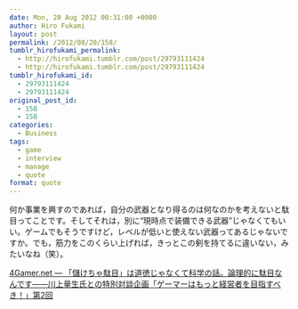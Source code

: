```yaml
---
date: Mon, 20 Aug 2012 00:31:00 +0000
author: Hiro Fukami
layout: post
permalink: /2012/08/20/158/
tumblr_hirofukami_permalink:
  - http://hirofukami.tumblr.com/post/29793111424
  - http://hirofukami.tumblr.com/post/29793111424
tumblr_hirofukami_id:
  - 29793111424
  - 29793111424
original_post_id:
  - 158
  - 158
categories:
  - Business
tags:
  - game
  - interview
  - manage
  - quote
format: quote
---
```

何か事業を興すのであれば，自分の武器となり得るのは何なのかを考えないと駄目ってことです。そしてそれは，別に“現時点で装備できる武器”じゃなくてもいい。ゲームでもそうですけど，レベルが低いと使えない武器ってあるじゃないですか。でも，筋力をこのくらい上げれば，きっとこの剣を持てるに違いない，みたいなね（笑）。

<a href="http://www.4gamer.net/games/000/G000000/20111205001/" target="_blank">4Gamer.net ― 「儲けちゃ駄目」は道徳じゃなくて科学の話。論理的に駄目なんです――川上量生氏との特別対談企画「ゲーマーはもっと経営者を目指すべき！」第2回</a>
